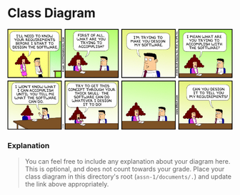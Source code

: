 # Class Diagram

![placeholder](./dilbert_software_reqs.png)

### Explanation

> You can feel free to include any explanation about your diagram here. This is optional, and does not count towards your grade.
> Place your class diagram in this directory's root (`assn-1/documents/.`) and update the link above appropriately.